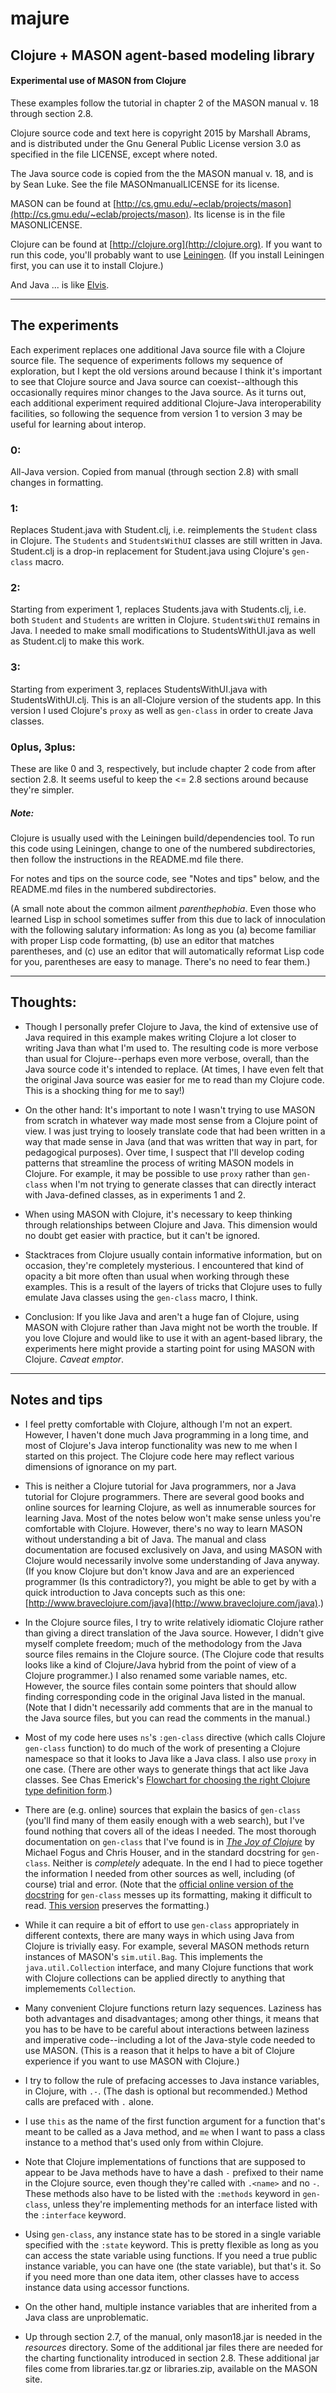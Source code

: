 majure
====

## Clojure + MASON agent-based modeling library

#### Experimental use of MASON from Clojure

These examples follow the tutorial in chapter 2 of the MASON manual v.
18 through section 2.8.

Clojure source code and text here is copyright 2015 by Marshall Abrams,
and is distributed under the Gnu General Public License version 3.0 as
specified in the file LICENSE, except where noted.  

The Java source code is copied from the the MASON manual v. 18, and is
by Sean Luke.  See the file MASONmanualLICENSE for its license.

MASON can be found at
[http://cs.gmu.edu/~eclab/projects/mason](http://cs.gmu.edu/~eclab/projects/mason).
Its license is in the file MASONLICENSE.

Clojure can be found at [http://clojure.org](http://clojure.org).  If
you want to run this code, you'll probably want to use
[Leiningen](http://leiningen.org).  (If you install Leiningen first, you
can use it to install Clojure.)

And Java ... is like [Elvis](http://www.mojonixon.com/lyrics/elvisiseverywhere.html).

--------------------------------------------

## The experiments

Each experiment replaces one additional Java source file with a Clojure
source file.  The sequence of experiments follows my sequence of
exploration, but I kept the old versions around because I think it's
important to see that Clojure source and Java source can
coexist--although this occasionally requires minor changes to the Java
source.  As it turns out, each additional experiment required additional
Clojure-Java interoperability facilities, so following the sequence from
version 1 to version 3 may be useful for learning about interop.

### 0:

All-Java version.  Copied from manual (through section 2.8) with small changes in formatting.

### 1:

Replaces Student.java with Student.clj, i.e. reimplements the `Student`
class in Clojure.  The `Students` and `StudentsWithUI` classes are
still written in Java.  Student.clj is a drop-in replacement for
Student.java using Clojure's `gen-class` macro.

### 2:

Starting from experiment 1, replaces Students.java with Students.clj,
i.e. both `Student` and `Students` are written in Clojure.
`StudentsWithUI` remains in Java.  I needed to make small modifications
to StudentsWithUI.java as well as Student.clj to make this work.

### 3:

Starting from experiment 3, replaces StudentsWithUI.java with
StudentsWithUI.clj.  This is an all-Clojure version of the students app.
In this version I used Clojure's `proxy` as well as `gen-class` in order
to create Java classes.

### 0plus, 3plus:

These are like 0 and 3, respectively, but include chapter 2 code from
after section 2.8.  It seems useful to keep the <= 2.8 sections around
because they're simpler.


##### Note:

Clojure is usually used with the Leiningen build/dependencies tool. To
run this code using Leiningen, change to one of the numbered
subdirectories, then follow the instructions in the README.md file
there.

For notes and tips on the source code, see "Notes and tips" below, and
the README.md files in the numbered subdirectories.

(A small note about the common ailment *parenthephobia*. Even those
who learned Lisp in school sometimes suffer from this due to lack of
innoculation with the following salutary information: As long as you
(a) become familiar with proper Lisp code formatting, (b) use an
editor that matches parentheses, and (c) use an editor that will
automatically reformat Lisp code for you, parentheses are easy to
manage.  There's no need to fear them.)

--------------------------------------------

## Thoughts:

* Though I personally prefer Clojure to Java, the kind of extensive use of
Java required in this example makes writing Clojure a lot closer to
writing Java than what I'm used to.  The resulting code is more verbose
than usual for Clojure--perhaps even more verbose, overall, than the
Java source code it's intended to replace.  (At times, I have even felt
that the original Java source was easier for me to read than my Clojure
code.  This is a shocking thing for me to say!)  

* On the other hand: It's important to note I wasn't trying to use MASON
from scratch in whatever way made most sense from a Clojure point of
view.  I was just trying to loosely translate code that had been written
in a way that made sense in Java (and that was written that way in part,
for pedagogical purposes).  Over time, I suspect that I'll develop
coding patterns that streamline the process of writing MASON models in
Clojure.  For example, it may be possible to use `proxy` rather than
`gen-class` when I'm not trying to generate classes that can directly
interact with Java-defined classes, as in experiments 1 and 2.

* When using MASON with Clojure, it's necessary to keep thinking through
relationships between Clojure and Java.  This dimension would no doubt
get easier with practice, but it can't be ignored.

* Stacktraces from Clojure usually contain informative
information, but on occasion, they're completely mysterious.  I
encountered that kind of opacity a bit more often than usual when
working through these examples.  This is a result of the layers of
tricks that Clojure uses to fully emulate Java classes using the
`gen-class` macro, I think.

* Conclusion: If you like Java and aren't a huge fan of Clojure, using
MASON with Clojure rather than Java might not be worth the trouble.  If
you love Clojure and would like to use it with an agent-based library,
the experiments here might provide a starting point for using MASON with
Clojure.  *Caveat emptor*.

-------------------------

## Notes and tips

* I feel pretty comfortable with Clojure, although I'm not an
  expert.  However, I haven't done much Java programming in a long time,
  and most of Clojure's Java interop functionality was new to me when I
  started on this project.  The Clojure code here may reflect various
  dimensions of ignorance on my part.

* This is neither a Clojure tutorial for Java programmers, nor a Java
  tutorial for Clojure programmers.  There are several good books and
  online sources for learning Clojure, as well as innumerable sources
  for learning Java.  Most of the notes below won't make sense unless
  you're comfortable with Clojure.  However, there's no way to learn
  MASON without understanding a bit of Java.  The manual and class
  documentation are focused exclusively on Java, and using MASON with
  Clojure would necessarily involve some understanding of Java anyway.
  (If you know Clojure but don't know Java and are an experienced
  programmer (Is this contradictory?), you might be able to get by with
  a quick introduction to Java concepts such as this one:
  [http://www.braveclojure.com/java](http://www.braveclojure.com/java).)

* In the Clojure source files,  I try to write relatively idiomatic
  Clojure rather than giving a direct translation of the Java source.
  However, I didn't give myself complete freedom; much of the
  methodology from the Java source files remains in the Clojure source.
  (The Clojure code that results looks like a kind of Clojure/Java
  hybrid from the point of view of a Clojure programmer.)  I also
  renamed some variable names, etc.  However, the source files contain
  some pointers that should allow finding corresponding code in the
  original Java listed in the manual.  (Note that I didn't necessarily
  add comments that are in the manual to the Java source files, but you
  can read the comments in the manual.)

* Most of my code here uses `ns`'s `:gen-class` directive (which calls
  Clojure `gen-class` function) to do much of the work of presenting a
  Clojure namespace so that it looks to Java like a Java class.  I also
  use `proxy` in one case.  (There are other ways to generate things
  that act like Java classes.  See Chas Emerick's [Flowchart for
  choosing the right Clojure type definition
  form](http://cemerick.com/2011/07/05/flowchart-for-choosing-the-right-clojure-type-definition-form).)

* There are (e.g. online) sources that explain the basics of
  `gen-class` (you'll find many of them easily enough with a web
  search), but I've found nothing that covers all of the ideas I needed.
  The most thorough documentation on `gen-class` that I've found is in
  [*The Joy of Clojure*](http://www.manning.com/fogus2) by Michael Fogus
  and Chris Houser, and in the standard docstring for `gen-class`.
  Neither is *completely* adequate.  In the end I had to piece together
  the information I needed from other sources as well, including (of
  course) trial and error.  (Note that the [official online version of the
  docstring](https://clojuredocs.org/clojure.core/gen-class) for
  `gen-class` messes up its formatting, making it difficult to read.
  [This
  version](http://conj.io/store/v1/org.clojure/clojure/1.6.0/clj/clojure.core/gen-class)
  preserves the formatting.)

* While it can require a bit of effort to use `gen-class`
  appropriately in different contexts, there are many ways in which
  using Java from Clojure is trivially easy. For example, several MASON
  methods return instances of MASON's `sim.util.Bag`.  This
  implements the `java.util.Collection` interface, and many Clojure
  functions that work with Clojure collections can be applied directly
  to anything that implemements `Collection`.

* Many convenient Clojure functions return lazy sequences.  Laziness
  has both advantages and disadvantages; among other things, it means
  that you has to be have to be careful about interactions between
  laziness and imperative code--including a lot of the Java-style code
  needed to use MASON.  (This is a reason that it helps to have a
  bit of Clojure experience if you want to use MASON with Clojure.)

* I try to follow the rule of prefacing accesses to Java instance
  variables, in Clojure, with `.-`.  (The dash is optional but
  recommended.)  Method calls are prefaced with `.` alone.

* I use `this` as the name of the first function argument for a
  function that's meant to be called as a Java method, and `me` when
  I want to pass a class instance to a method that's used only from
  within Clojure.

* Note that Clojure implementations of functions that are supposed to
  appear to be Java methods have to have a dash `-` prefixed to their
  name in the Clojure source, even though they're called with `.<name>`
  and no `-`.  These methods also have to be listed with the `:methods`
  keyword in `gen-class`, unless they're implementing methods for an
  interface listed with the `:interface` keyword.

* Using `gen-class`, any instance state has to be stored in a single
  variable specified with the `:state` keyword.  This is pretty flexible
  as long as you can access the state variable using functions.  If you
  need a true public instance variable, you can have one (the state
  variable), but that's it.  So if you need more than one data item,
  other classes have to access instance data using accessor functions.

* On the other hand, multiple instance variables that are inherited from
  a Java class are unproblematic.

* Up through section 2.7, of the manual, only mason18.jar is needed
  in the *resources* directory.  Some of the additional jar files there
  are needed for the charting functionality introduced in section 2.8.
  These additional jar files come from libraries.tar.gz or libraries.zip,
  available on the MASON site.
